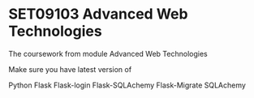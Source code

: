# SET09103 Advanced Web Technologies
 The coursework from module Advanced Web Technologies

Make sure you have latest version of 

Python
Flask
Flask-login
Flask-SQLAchemy
Flask-Migrate
SQLAchemy
